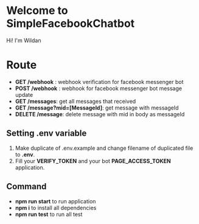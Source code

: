 # Welcome to SimpleFacebookChatbot

Hi! I'm Wildan 

# Route

- **GET /webhook** : webhook verification for facebook messenger bot 
- **POST /webhook** : webhook for facebook messenger bot message update
- **GET /messages**: get all messages that received
- **GET /message?mid=[MessageId]**: get message with messageId
- **DELETE /message**: delete message with mid in body as messageId

## Setting .env variable

1. Make duplicate of .env.example and change filename of duplicated file to **.env**.
2. Fill your **VERIFY_TOKEN** and your bot **PAGE_ACCESS_TOKEN** application.

## Command

- **npm run start** to run application
- **npm i** to install all dependencies
- **npm run test** to run all test